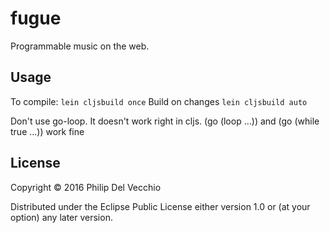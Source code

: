 # fugue

Programmable music on the web.

## Usage

To compile:
`lein cljsbuild once`
Build on changes
`lein cljsbuild auto`


Don't use go-loop. It doesn't work right in cljs.
(go (loop ...)) and (go (while true ...)) work fine

## License

Copyright © 2016 Philip Del Vecchio

Distributed under the Eclipse Public License either version 1.0 or (at
your option) any later version.
